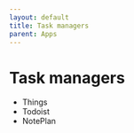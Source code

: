 ```yaml
---
layout: default
title: Task managers
parent: Apps
---
```


# Task managers

- Things
- Todoist
- NotePlan